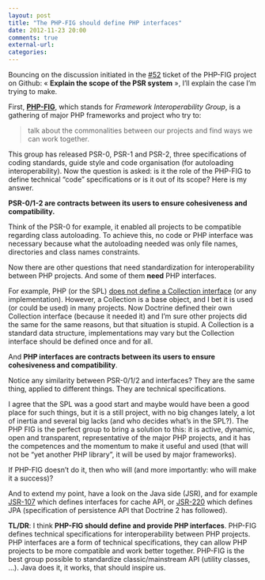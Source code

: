 ```yaml
---
layout: post
title: "The PHP-FIG should define PHP interfaces"
date: 2012-11-23 20:00
comments: true
external-url:
categories:
---
```


Bouncing on the discussion initiated in the [#52](https://github.com/php-fig/fig-standards/issues/57) ticket of the PHP-FIG project on Github: « **Explain the scope of the PSR system** », I’ll explain the case I’m trying to make.

First, [**PHP-FIG**](http://www.php-fig.org/), which stands for *Framework Interoperability Group*, is a gathering of major PHP frameworks and project who try to:

> talk about the commonalities between our projects and find ways we can work together.

This group has released PSR-0, PSR-1 and PSR-2, three specifications of coding standards, guide style and code organisation (for autoloading interoperability). Now the question is asked: is it the role of the PHP-FIG to define technical “code” specifications or is it out of its scope? Here is my answer.

**PSR-0/1-2 are contracts between its users to ensure cohesiveness and compatibility.**

<!-- more -->

Think of the PSR-0 for example, it enabled all projects to be compatible regarding class autoloading. To achieve this, no code or PHP interface was necessary because what the autoloading needed was only file names, directories and class names constraints.

Now there are other questions that need standardization for interoperability between PHP projects. And some of them **need** PHP interfaces.

For example, PHP (or the SPL) [does not define a Collection interface](https://github.com/php-fig/fig-standards/issues/59) (or any implementation). However, a Collection is a base object, and I bet it is used (or could be used) in many projects. Now Doctrine defined their own Collection interface (because it needed it) and I’m sure other projects did the same for the same reasons, but that situation is stupid. A Collection is a standard data structure, implementations may vary but the Collection interface should be defined once and for all.

And **PHP interfaces are contracts between its users to ensure cohesiveness and compatibility**.

Notice any similarity between PSR-0/1/2 and interfaces? They are the same thing, applied to different things. They are technical specifications.

I agree that the SPL was a good start and maybe would have been a good place for such things, but it is a still project, with no big changes lately, a lot of inertia and several big lacks (and who decides what’s in the SPL?). The PHP FIG is the perfect group to bring a solution to this: it is active, dynamic, open and transparent, representative of the major PHP projects, and it has the competences and the momentum to make it useful and used (that will not be “yet another PHP library”, it will be used by major frameworks).

If PHP-FIG doesn’t do it, then who will (and more importantly: who will make it a success)?

And to extend my point, have a look on the Java side (JSR), and for example [JSR-107](http://jcp.org/aboutJava/communityprocess/jsr/cacheFS.pdf) which defines interfaces for cache API, or [JSR-220](http://en.wikipedia.org/wiki/Java_Persistence_API) which defines JPA (specification of persistence API that Doctrine 2 has followed).

**TL/DR**: I think **PHP-FIG should define and provide PHP interfaces**. PHP-FIG defines technical specifications for interoperability between PHP projects. PHP interfaces are a form of technical specifications, they can allow PHP projects to be more compatible and work better together. PHP-FIG is the best group possible to standardize classic/mainstream API (utility classes, …). Java does it, it works, that should inspire us.
